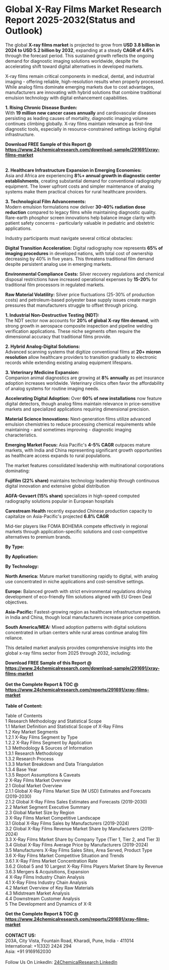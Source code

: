 <h1>Global X-Ray Films Market Research Report 2025-2032(Status and Outlook)</h1><p>The global <strong>X-ray films market</strong> is projected to grow from <strong>USD 3.8 billion in 2024 to USD 5.2 billion by 2032</strong>, expanding at a steady <strong>CAGR of 4.6%</strong> through the forecast period. This sustained growth reflects the ongoing demand for diagnostic imaging solutions worldwide, despite the accelerating shift toward digital alternatives in developed markets.</p><p>X-ray films remain critical components in medical, dental, and industrial imaging - offering reliable, high-resolution results when properly processed. While analog films dominate emerging markets due to cost advantages, manufacturers are innovating with hybrid solutions that combine traditional emulsion technology with digital enhancement capabilities.</p><p><strong>1. Rising Chronic Disease Burden:</strong><br>
With <strong>19 million new cancer cases annually</strong> and cardiovascular diseases persisting as leading causes of mortality, diagnostic imaging volume continues climbing globally. X-ray films maintain relevance as first-line diagnostic tools, especially in resource-constrained settings lacking digital infrastructure. </p><div><b>Download FREE Sample of this Report @ 
            <a href="https://www.24chemicalresearch.com/download-sample/291691/xray-films-market">
            https://www.24chemicalresearch.com/download-sample/291691/xray-films-market</a></b></div><br><p><strong>2. Healthcare Infrastructure Expansion in Emerging Economies:</strong><br>
Asia and Africa are experiencing <strong>8%+ annual growth in diagnostic center establishments</strong>, creating substantial demand for conventional radiography equipment. The lower upfront costs and simpler maintenance of analog systems make them practical choices for rural healthcare providers.</p><p><strong>3. Technological Film Advancements:</strong><br>
Modern emulsion formulations now deliver <strong>30-40% radiation dose reduction</strong> compared to legacy films while maintaining diagnostic quality. Rare-earth phosphor screen innovations help balance image clarity with patient safety concerns - particularly valuable in pediatric and obstetric applications.</p><p>Industry participants must navigate several critical obstacles:</p><p><strong>Digital Transition Acceleration:</strong> Digital radiography now represents <strong>65% of imaging procedures</strong> in developed nations, with total cost of ownership decreasing by 40% in five years. This threatens traditional film demand despite persistent analog use in emerging markets.</p><p><strong>Environmental Compliance Costs:</strong> Silver recovery regulations and chemical disposal restrictions have increased operational expenses by <strong>15-20%</strong> for traditional film processors in regulated markets.</p><p><strong>Raw Material Volatility:</strong> Silver price fluctuations (25-30% of production costs) and petroleum-based polyester base supply issues create margin pressures that manufacturers struggle to offset through pricing.</p><p><strong>1. Industrial Non-Destructive Testing (NDT):</strong><br>
The NDT sector now accounts for <strong>20% of global X-ray film demand</strong>, with strong growth in aerospace composite inspection and pipeline welding verification applications. These niche segments often require the dimensional accuracy that traditional films provide.</p><p><strong>2. Hybrid Analog-Digital Solutions:</strong><br>
Advanced scanning systems that digitize conventional films at <strong>20+ micron resolution</strong> allow healthcare providers to transition gradually to electronic records while extending existing analog equipment lifespans.</p><p><strong>3. Veterinary Medicine Expansion:</strong><br>
Companion animal diagnostics are growing at <strong>8% annually</strong> as pet insurance adoption increases worldwide. Veterinary clinics often favor the affordability of analog systems for routine imaging needs.</p><p><strong>Accelerating Digital Adoption:</strong> 
    Over <strong>60% of new installations</strong> now feature digital detectors, though analog films maintain relevance in price-sensitive markets and specialized applications requiring dimensional precision.</p><p><strong>Material Science Innovations:</strong> 
    Next-generation films utilize advanced emulsion chemistries to reduce processing chemical requirements while maintaining - and sometimes improving - diagnostic imaging characteristics.</p><p><strong>Emerging Market Focus:</strong> 
    Asia Pacific's <strong>4-5% CAGR</strong> outpaces mature markets, with India and China representing significant growth opportunities as healthcare access expands to rural populations.</p><p>The market features consolidated leadership with multinational corporations dominating:</p><p><strong>Fujifilm (22% share)</strong> maintains technology leadership through continuous digital innovation and extensive global distribution</p><p><strong>AGFA-Gevaert (15% share)</strong> specializes in high-speed computed radiography solutions popular in European hospitals</p><p><strong>Carestream Health</strong> recently expanded Chinese production capacity to capitalize on Asia-Pacific's projected <strong>6.8% CAGR</strong></p><p>Mid-tier players like FOMA BOHEMIA compete effectively in regional markets through application-specific solutions and cost-competitive alternatives to premium brands.</p><p><strong>By Type:</strong></p><p><strong>By Application:</strong></p><p><strong>By Technology:</strong></p><p><strong>North America:</strong> Mature market transitioning rapidly to digital, with analog use concentrated in niche applications and cost-sensitive settings.</p><p><strong>Europe:</strong> Balanced growth with strict environmental regulations driving development of eco-friendly film solutions aligned with EU Green Deal objectives.</p><p><strong>Asia-Pacific:</strong> Fastest-growing region as healthcare infrastructure expands in India and China, though local manufacturers increase price competition.</p><p><strong>South America/MEA:</strong> Mixed adoption patterns with digital solutions concentrated in urban centers while rural areas continue analog film reliance.</p><p>This detailed market analysis provides comprehensive insights into the global x-ray films sector from 2025 through 2032, including:</p><div><b>Download FREE Sample of this Report @ 
            <a href="https://www.24chemicalresearch.com/download-sample/291691/xray-films-market">
            https://www.24chemicalresearch.com/download-sample/291691/xray-films-market</a></b></div><br><div><b>Get the Complete Report & TOC @ 
            <a href="https://www.24chemicalresearch.com/reports/291691/xray-films-market">
            https://www.24chemicalresearch.com/reports/291691/xray-films-market</a></b></div><br>
            <b>Table of Content:</b><p>Table of Contents<br />
1 Research Methodology and Statistical Scope<br />
1.1 Market Definition and Statistical Scope of X-Ray Films<br />
1.2 Key Market Segments<br />
1.2.1 X-Ray Films Segment by Type<br />
1.2.2 X-Ray Films Segment by Application<br />
1.3 Methodology & Sources of Information<br />
1.3.1 Research Methodology<br />
1.3.2 Research Process<br />
1.3.3 Market Breakdown and Data Triangulation<br />
1.3.4 Base Year<br />
1.3.5 Report Assumptions & Caveats<br />
2 X-Ray Films Market Overview<br />
2.1 Global Market Overview<br />
2.1.1 Global X-Ray Films Market Size (M USD) Estimates and Forecasts (2019-2030)<br />
2.1.2 Global X-Ray Films Sales Estimates and Forecasts (2019-2030)<br />
2.2 Market Segment Executive Summary<br />
2.3 Global Market Size by Region<br />
3 X-Ray Films Market Competitive Landscape<br />
3.1 Global X-Ray Films Sales by Manufacturers (2019-2024)<br />
3.2 Global X-Ray Films Revenue Market Share by Manufacturers (2019-2024)<br />
3.3 X-Ray Films Market Share by Company Type (Tier 1, Tier 2, and Tier 3)<br />
3.4 Global X-Ray Films Average Price by Manufacturers (2019-2024)<br />
3.5 Manufacturers X-Ray Films Sales Sites, Area Served, Product Type<br />
3.6 X-Ray Films Market Competitive Situation and Trends<br />
3.6.1 X-Ray Films Market Concentration Rate<br />
3.6.2 Global 5 and 10 Largest X-Ray Films Players Market Share by Revenue<br />
3.6.3 Mergers & Acquisitions, Expansion<br />
4 X-Ray Films Industry Chain Analysis<br />
4.1 X-Ray Films Industry Chain Analysis<br />
4.2 Market Overview of Key Raw Materials<br />
4.3 Midstream Market Analysis<br />
4.4 Downstream Customer Analysis<br />
5 The Development and Dynamics of X-R</p><div><b>Get the Complete Report & TOC @ 
            <a href="https://www.24chemicalresearch.com/reports/291691/xray-films-market">
            https://www.24chemicalresearch.com/reports/291691/xray-films-market</a></b></div><br><b>CONTACT US:</b><br>
            203A, City Vista, Fountain Road, Kharadi, Pune, India - 411014<br>
            International: +1(332) 2424 294<br>
            Asia: +91 9169162030 <br><br>
            Follow Us On LinkedIn: <a href="https://www.linkedin.com/company/24chemicalresearch/">24ChemicalResearch LinkedIn</a>